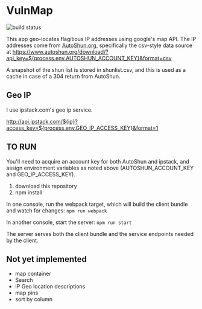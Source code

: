 # VulnMap

![build status](https://travis-ci.org/JeffML/VulnMap.svg?branch=master)

This app geo-locates flagitious IP addresses using google's map API.  The IP addresses come from [AutoShun.org](https://www.autoshun.org/), specifically the  csv-style data source at <https://www.autoshun.org/download/?api_key=${process.env.AUTOSHUN_ACCOUNT_KEY}&format=csv>

A snapshot of the shun list is stored in shunlist.csv, and this is used as a cache in case of a 304 return from AutoShun.

## Geo IP

I use ipstack.com's geo ip service.  

<http://api.ipstack.com/${ip}?access_key=${process.env.GEO_IP_ACCESS_KEY}&format=1>

## TO RUN

You'll need to acquire an account key for both AutoShun and ipstack, and assign environment variables as noted above (AUTOSHUN_ACCOUNT_KEY and GEO_IP_ACCESS_KEY).

1.  download this repository
2.  npm install

In one console, run the webpack target, which will build the client bundle and watch for changes:
`npm run webpack`

In another console, start the server:
`npm run start`

The server serves both the client bundle and the service endpoints needed by the client.

## Not yet implemented

-   map container
-   Search
-   IP Geo location descriptions
-   map pins
-   sort by column
